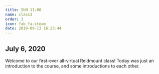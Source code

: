```yaml
---
title: SUN 11:00
name: class3
order: 3
icon: fab fa-steam
date: 2019-09-13 16:23:44
---
```


## July 6, 2020

Welcome to our first-ever all-virtual Reidmount class! Today was just an introduction to the course, and some introductions to each other.

